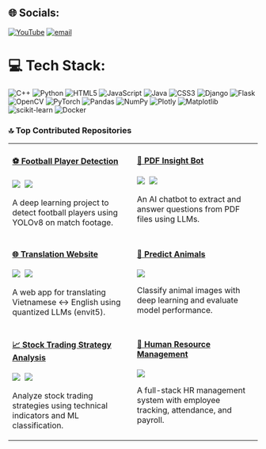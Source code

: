 
## 🌐 Socials:
[![YouTube](https://img.shields.io/badge/YouTube-%23FF0000.svg?logo=YouTube&logoColor=white)](https://youtube.com/@https://www.youtube.com/@thaipham1412) [![email](https://img.shields.io/badge/Email-D14836?logo=gmail&logoColor=white)](mailto:pthai9120@gmail.com) 

# 💻 Tech Stack:
![C++](https://img.shields.io/badge/c++-%2300599C.svg?style=for-the-badge&logo=c%2B%2B&logoColor=white) ![Python](https://img.shields.io/badge/python-3670A0?style=for-the-badge&logo=python&logoColor=ffdd54) ![HTML5](https://img.shields.io/badge/html5-%23E34F26.svg?style=for-the-badge&logo=html5&logoColor=white) ![JavaScript](https://img.shields.io/badge/javascript-%23323330.svg?style=for-the-badge&logo=javascript&logoColor=%23F7DF1E) ![Java](https://img.shields.io/badge/java-%23ED8B00.svg?style=for-the-badge&logo=openjdk&logoColor=white) ![CSS3](https://img.shields.io/badge/css3-%231572B6.svg?style=for-the-badge&logo=css3&logoColor=white) ![Django](https://img.shields.io/badge/django-%23092E20.svg?style=for-the-badge&logo=django&logoColor=white) ![Flask](https://img.shields.io/badge/flask-%23000.svg?style=for-the-badge&logo=flask&logoColor=white) ![OpenCV](https://img.shields.io/badge/opencv-%23white.svg?style=for-the-badge&logo=opencv&logoColor=white) ![PyTorch](https://img.shields.io/badge/PyTorch-%23EE4C2C.svg?style=for-the-badge&logo=PyTorch&logoColor=white) ![Pandas](https://img.shields.io/badge/pandas-%23150458.svg?style=for-the-badge&logo=pandas&logoColor=white) ![NumPy](https://img.shields.io/badge/numpy-%23013243.svg?style=for-the-badge&logo=numpy&logoColor=white) ![Plotly](https://img.shields.io/badge/Plotly-%233F4F75.svg?style=for-the-badge&logo=plotly&logoColor=white) ![Matplotlib](https://img.shields.io/badge/Matplotlib-%23ffffff.svg?style=for-the-badge&logo=Matplotlib&logoColor=black) ![scikit-learn](https://img.shields.io/badge/scikit--learn-%23F7931E.svg?style=for-the-badge&logo=scikit-learn&logoColor=white) ![Docker](https://img.shields.io/badge/docker-%230db7ed.svg?style=for-the-badge&logo=docker&logoColor=white)


### 🔝 Top Contributed Repositories


<table>
  <tr>
    <td width="50%" valign="top">
      <h4><a href="https://github.com/Thai230604/Football-Player-Detection">⚽ Football Player Detection</a></h4>
      <p><img src="https://img.shields.io/badge/YOLOv8-CV-blue" /> &nbsp;<img src="https://img.shields.io/badge/Python-ML-yellow" /></p>
      <p>A deep learning project to detect football players using YOLOv8 on match footage.</p>
    </td>
    <td width="50%" valign="top">
      <h4><a href="https://github.com/Thai230604/PDF-Insight-Bot">📄 PDF Insight Bot</a></h4>
      <p><img src="https://img.shields.io/badge/LangChain-PDF-red" /> &nbsp;<img src="https://img.shields.io/badge/Streamlit-Bot-green" /></p>
      <p>An AI chatbot to extract and answer questions from PDF files using LLMs.</p>
    </td>
  </tr>
  <tr>
    <td width="50%" valign="top">
      <h4><a href="https://github.com/Thai230604/Translation-website">🌐 Translation Website</a></h4>
      <p><img src="https://img.shields.io/badge/Flask-VietAI-purple" /> &nbsp;<img src="https://img.shields.io/badge/Quantized-Model-orange" /></p>
      <p>A web app for translating Vietnamese ↔ English using quantized LLMs (envit5).</p>
    </td>
    <td width="50%" valign="top">
      <h4><a href="https://github.com/Thai230604/Predict_animals">🐾 Predict Animals</a></h4>
      <p><img src="https://img.shields.io/badge/CNN-Image_Classification-brightgreen" /></p>
      <p>Classify animal images with deep learning and evaluate model performance.</p>
    </td>
  </tr>
  <tr>
    <td width="50%" valign="top">
      <h4><a href="https://github.com/Thai230604/Stock-trading-strategy-analysis">📈 Stock Trading Strategy Analysis</a></h4>
      <p><img src="https://img.shields.io/badge/Finance-ML-darkblue" /> &nbsp;<img src="https://img.shields.io/badge/Backtest-Precision_Analysis-teal" /></p>
      <p>Analyze stock trading strategies using technical indicators and ML classification.</p>
    </td>
    <td width="50%" valign="top">
      <h4><a href="https://github.com/Thai230604/QuanlyNhansu">👔 Human Resource Management</a></h4>
      <p><img src="https://img.shields.io/badge/Django-Bootstrap-blueviolet" /></p>
      <p>A full-stack HR management system with employee tracking, attendance, and payroll.</p>
    </td>
  </tr>
</table>




